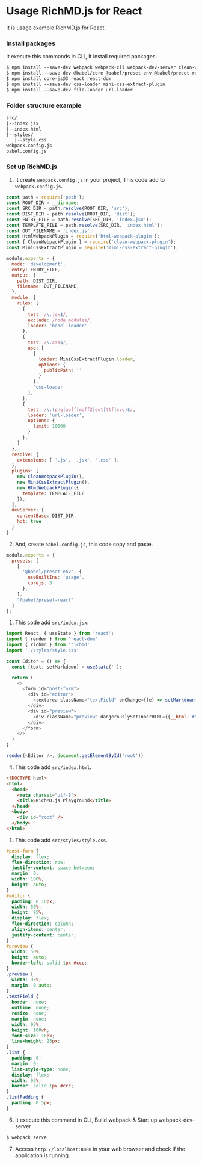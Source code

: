# Usage RichMD.js for React
It is usage example RichMD.js for React. 

### Install packages
It execute this commands in CLI, It install required packages.

```txt
$ npm install --save-dev webpack webpack-cli webpack-dev-server clean-webpack-plugin html-webpack-plugin
$ npm install --save-dev @babel/core @babel/preset-env @babel/preset-react babel-loader
$ npm install core-js@3 react react-dom
$ npm install --save-dev css-loader mini-css-extract-plugin
$ npm install --save-dev file-loader url-loader
```

### Folder structure example
```txt
src/
|--index.jsx
|--index.html 
|--styles/
   |--style.css
webpack.config.js
babel.config.js
```

### Set up RichMD.js

1. It create `webpack.config.js` in your project, This code add to `webpack.config.js`.

```js
const path = require('path');
const ROOT_DIR = __dirname;
const SRC_DIR = path.resolve(ROOT_DIR, 'src');
const DIST_DIR = path.resolve(ROOT_DIR, 'dist');
const ENTRY_FILE = path.resolve(SRC_DIR, 'index.jsx');
const TEMPLATE_FILE = path.resolve(SRC_DIR, 'index.html');
const OUT_FILENAME = 'index.js';
const HtmlWebpackPlugin = require('html-webpack-plugin');
const { CleanWebpackPlugin } = require('clean-webpack-plugin');
const MiniCssExtractPlugin = require('mini-css-extract-plugin');

module.exports = {
  mode: 'development',
  entry: ENTRY_FILE,
  output: {
    path: DIST_DIR,
    filename: OUT_FILENAME,
  },
  module: {
    rules: [
      {
        test: /\.jsx$/,
        exclude: /node_modules/,
        loader: 'babel-loader'
      },
      {
        test: /\.css$/,
        use: [ 
          { 
            loader: MiniCssExtractPlugin.loader,
            options: {
              publicPath: ''
            }
          }, 
          'css-loader'
        ],
      },
      { 
        test: /\.(png|woff|woff2|eot|ttf|svg)$/, 
        loader: 'url-loader',
        options: {
          limit: 10000
        } 
      },
    ]
  },
  resolve: {
    extensions: [ '.js', '.jsx', '.css' ],
  },
  plugins: [
    new CleanWebpackPlugin(),
    new MiniCssExtractPlugin(),
    new HtmlWebpackPlugin({
      template: TEMPLATE_FILE
    }),
  ],
  devServer: {
    contentBase: DIST_DIR,
    hot: true
  }
}
```

2. And, create `babel.config.js`, this code copy and paste.

```js
module.exports = {
  presets: [
    [
      '@babel/preset-env', {
        useBuiltIns: 'usage',
        corejs: 3
      },
    ],
    "@babel/preset-react"
  ]
};
```

1. This code add `src/index.jsx`.

```js
import React, { useState } from 'react';
import { render } from 'react-dom'
import { richmd } from 'richmd'
import './styles/style.css'

const Editor = () => {
  const [text, setMarkdown] = useState('');

  return (
    <>
      <form id="post-form">
        <div id="editor">
          <textarea className="textField" onChange={(e) => setMarkdown(e.target.value)}></textarea>
        </div>
        <div id="preview">
          <div className="preview" dangerouslySetInnerHTML={{__html: richmd(text)}}></div>
        </div>
      </form>
    </>
  )
}

render(<Editor />, document.getElementById('root'))
```

4. This code add `src/index.html`.

```html
<!DOCTYPE html>
<html>
  <head>
    <meta charset="utf-8">
    <title>RichMD.js Playground</title>
  </head>
  <body>
    <div id="root" />
  </body>
</html>

```

1. This code add `src/styles/style.css`.

```css
#post-form {
  display: flex;
  flex-direction: row;
  justify-content: space-between;
  margin: 0;
  width: 100%;
  height: auto;
}
#editor {
  padding: 0 10px;
  width: 50%;
  height: 95%;
  display: flex;
  flex-direction: column;
  align-items: center;
  justify-content: center;
}
#preview {
  width: 50%;
  height: auto;
  border-left: solid 1px #ccc;
}
.preview {
  width: 95%;
  margin: 0 auto;
}
.textField {
  border: none;
  outline: none;
  resize: none;
  margin: none;
  width: 95%;
  height: 100vh;
  font-size: 16px;
  line-height: 25px;
}
.list {
  padding: 0;
  margin: 0;
  list-style-type: none;
  display: flex;
  width: 95%;
  border: solid 1px #ccc;
}
.listPadding {
  padding: 0 5px;
}

```

6. It execute this command in CLI, Build webpack & Start up webpack-dev-server

```txt
$ webpack serve
```

7. Access `http://localhost:8080` in your web browser and check if the application is running.
